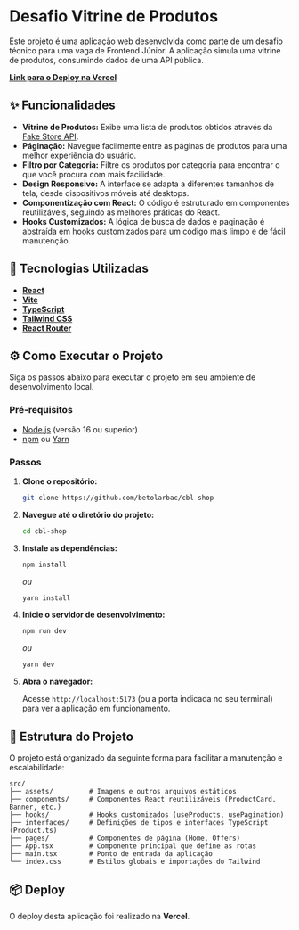 
# Desafio Vitrine de Produtos

Este projeto é uma aplicação web desenvolvida como parte de um desafio técnico para uma vaga de Frontend Júnior. A aplicação simula uma vitrine de produtos, consumindo dados de uma API pública.

**[Link para o Deploy na Vercel](https://cblshop.vercel.app/)** 

## ✨ Funcionalidades

  * **Vitrine de Produtos:** Exibe uma lista de produtos obtidos através da [Fake Store API](https://fakestoreapi.com/).
  * **Páginação:** Navegue facilmente entre as páginas de produtos para uma melhor experiência do usuário.
  * **Filtro por Categoria:** Filtre os produtos por categoria para encontrar o que você procura com mais facilidade.
  * **Design Responsivo:** A interface se adapta a diferentes tamanhos de tela, desde dispositivos móveis até desktops.
  * **Componentização com React:** O código é estruturado em componentes reutilizáveis, seguindo as melhores práticas do React.
  * **Hooks Customizados:** A lógica de busca de dados e paginação é abstraída em hooks customizados para um código mais limpo e de fácil manutenção.

## 🚀 Tecnologias Utilizadas

  * **[React](https://reactjs.org/)**
  * **[Vite](https://vitejs.dev/)**
  * **[TypeScript](https://www.typescriptlang.org/)**
  * **[Tailwind CSS](https://tailwindcss.com/)**
  * **[React Router](https://reactrouter.com/)**

## ⚙️ Como Executar o Projeto

Siga os passos abaixo para executar o projeto em seu ambiente de desenvolvimento local.

### Pré-requisitos

  * [Node.js](https://nodejs.org/en/) (versão 16 ou superior)
  * [npm](https://www.npmjs.com/) ou [Yarn](https://yarnpkg.com/)

### Passos

1.  **Clone o repositório:**

    ```bash
    git clone https://github.com/betolarbac/cbl-shop
    ```

2.  **Navegue até o diretório do projeto:**

    ```bash
    cd cbl-shop
    ```

3.  **Instale as dependências:**

    ```bash
    npm install
    ```

    *ou*

    ```bash
    yarn install
    ```

4.  **Inicie o servidor de desenvolvimento:**

    ```bash
    npm run dev
    ```

    *ou*

    ```bash
    yarn dev
    ```

5.  **Abra o navegador:**

    Acesse `http://localhost:5173` (ou a porta indicada no seu terminal) para ver a aplicação em funcionamento.

## 📂 Estrutura do Projeto

O projeto está organizado da seguinte forma para facilitar a manutenção e escalabilidade:

```
src/
├── assets/         # Imagens e outros arquivos estáticos
├── components/     # Componentes React reutilizáveis (ProductCard, Banner, etc.)
├── hooks/          # Hooks customizados (useProducts, usePagination)
├── interfaces/     # Definições de tipos e interfaces TypeScript (Product.ts)
├── pages/          # Componentes de página (Home, Offers)
├── App.tsx         # Componente principal que define as rotas
├── main.tsx        # Ponto de entrada da aplicação
└── index.css       # Estilos globais e importações do Tailwind
```

## 📦 Deploy

O deploy desta aplicação foi realizado na **Vercel**.